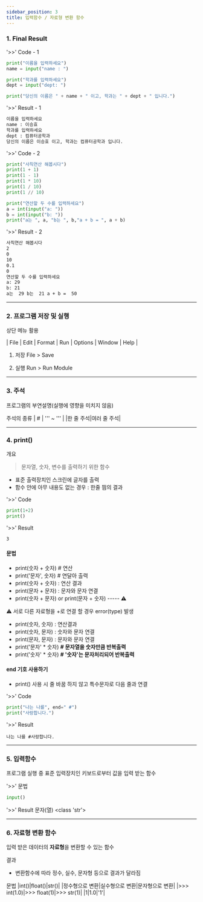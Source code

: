 ```yaml
---
sidebar_position: 3
title: 입력함수 / 자료형 변환 함수
---
```


### 1. Final Result

'>>' Code - 1

```python
print("이름을 입력하세요")
name = input("name : ")

print("학과를 입력하세요")
dept = input("dept: ")

print("당신의 이름은 " + name + " 이고, 학과는 " + dept + " 입니다.")
```

'>>' Result - 1

```bash
이름을 입력하세요
name : 이승효
학과를 입력하세요
dept : 컴퓨터공학과
당신의 이름은 이승효 이고, 학과는 컴퓨터공학과 입니다.
```

'>>' Code - 2

```python
print("사칙연산 해봅시다")
print(1 + 1)
print(1 - 1)
print(1 * 10)
print(1 / 10)
print(1 // 10)

print("연산할 두 수를 입력하세요")
a = int(input("a: "))
b = int(input("b: "))
print("a는 ", a, "b는 ", b,"a + b = ", a + b)
```

'>>' Result - 2

```bash
사칙연산 해봅시다
2
0
10
0.1
0
연산할 두 수를 입력하세요
a: 29
b: 21
a는  29 b는  21 a + b =  50
```

---

### 2. 프로그램 저장 및 실행

상단 메뉴 활용

| File | Edit | Format | Run | Options | Window | Help |

1. 저장
   File > Save

2. 실행
   Run > Run Module

---

### 3. 주석

프로그램의 부연설명(실행에 영향을 미치지 않음)

주석의 종류
| # | ''' ~ ''' |
|한 줄 주석|여러 줄 주석|

---

### 4. print()

개요

> 문자열, 숫자, 변수를 출력하기 위한 함수

- 표준 출력장치인 스크린에 글자를 출력
- 함수 안에 아무 내용도 없는 경우 : 한줄 띔의 결과

'>>' Code

```python
print(1+2)
print()
```

'>>' Result

```bash
3

```

#### 문법

- print(숫자 + 숫자) # 연산
- print('문자', 숫자) # 연달아 출력
- print(숫자 + 숫자) : 연산 결과
- print(문자 + 문자) : 문자와 문자 연결
- print(숫자 + 문자) or print(문자 + 숫자) ----- ⚠️

⚠️ 서로 다른 자료형을 +로 연결 할 경우 error(type) 발생

- print(숫자, 숫자) : 연산결과
- print(숫자, 문자) : 숫자와 문자 연결
- print(문자, 문자) : 문자와 문자 연결
- print('문자' \* 숫자) **# 문자열을 숫자만큼 반복출력**
- print('숫자' \* 숫자) **# '숫자'는 문자처리되어 반복출력**

#### end 기호 사용하기

- print() 사용 시 줄 바꿈 하지 않고 특수문자로 다음 줄과 연결

'>>' Code

```python
print("나는 나를", end=" #")
print("사랑합니다.")
```

'>>' Result

```Text
나는 나를 #사랑합니다.
```

---

### 5. 입력함수

프로그램 실행 중 표준 입력장치인 키보드로부터 값을 입력 받는 함수

'>>' 문법

```python
input()
```

'>>' Result
문자(열)
<class 'str'>

---

### 6. 자료형 변환 함수

입력 받은 데이터의 **자료형**을 변환할 수 있는 함수

결과

- 변환함수에 따라 정수, 실수, 문자형 등으로 결과가 달라짐

문법
|int()|float()|str()|
|정수형으로 변환|실수형으로 변환|문자형으로 변환|
|>>> int(1.0)|>>> float(1)|>>> str(1)|
|1|1.0|'1'|

